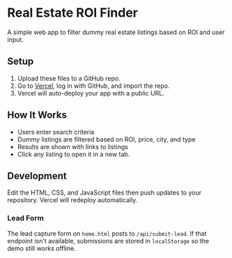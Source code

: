 # Real Estate ROI Finder

A simple web app to filter dummy real estate listings based on ROI and user input.

## Setup

1. Upload these files to a GitHub repo.
2. Go to [Vercel](https://vercel.com), log in with GitHub, and import the repo.
3. Vercel will auto-deploy your app with a public URL.

## How It Works

- Users enter search criteria
- Dummy listings are filtered based on ROI, price, city, and type
- Results are shown with links to listings
- Click any listing to open it in a new tab.

## Development

Edit the HTML, CSS, and JavaScript files then push updates to your repository. Vercel will redeploy automatically.

### Lead Form

The lead capture form on `home.html` posts to `/api/submit-lead`. If that endpoint isn't available, submissions are stored in `localStorage` so the demo still works offline.

